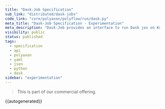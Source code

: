 ```yaml
---
title: "Dask-Job Specification"
sub_link: "distributed/dask-jobs"
code_link: "core/polyaxon/polyflow/run/dask.py"
meta_title: "Dask-Job Specification - Experimentation"
meta_description: "Dask-Job provides an interface to run Dask jos on Kubernetes."
visibility: public
status: published
tags:
  - specification
  - api
  - polyaxon
  - yaml
  - json
  - python
  - dask
sidebar: "experimentation"
---
```


<blockquote class="commercial">This is part of our commercial offering.</blockquote>

{{autogenerated}}
